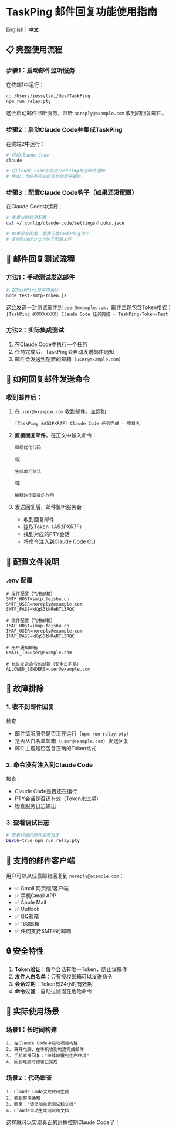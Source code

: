 # TaskPing 邮件回复功能使用指南

[English](./HOW_TO_USE_EMAIL_REPLY_EN.md) | **中文**

## 📋 完整使用流程

### 步骤1：启动邮件监听服务
在终端1中运行：
```bash
cd /Users/jessytsui/dev/TaskPing
npm run relay:pty
```

这会启动邮件监听服务，监听 `noreply@example.com` 收到的回复邮件。

### 步骤2：启动Claude Code并集成TaskPing
在终端2中运行：
```bash
# 启动Claude Code
claude

# 在Claude Code中使用TaskPing发送邮件通知
# 例如：当任务完成时会自动发送邮件
```

### 步骤3：配置Claude Code钩子（如果还没配置）
在Claude Code中运行：
```bash
# 查看当前钩子配置
cat ~/.config/claude-code/settings/hooks.json

# 如果没有配置，需要设置TaskPing钩子
# 复制TaskPing的钩子配置文件
```

## 📧 邮件回复测试流程

### 方法1：手动测试发送邮件
```bash
# 在TaskPing目录中运行
node test-smtp-token.js
```

这会发送一封测试邮件到 `user@example.com`，邮件主题包含Token格式：
`[TaskPing #XXXXXXXX] Claude Code 任务完成 - TaskPing-Token-Test`

### 方法2：实际集成测试
1. 在Claude Code中执行一个任务
2. 任务完成后，TaskPing会自动发送邮件通知
3. 邮件会发送到配置的邮箱（`user@example.com`）

## 💌 如何回复邮件发送命令

### 收到邮件后：
1. 在 `user@example.com` 收到邮件，主题如：
   ```
   [TaskPing #A53PXR7F] Claude Code 任务完成 - 项目名
   ```

2. **直接回复邮件**，在正文中输入命令：
   ```
   继续优化代码
   ```
   或
   ```
   生成单元测试
   ```
   或
   ```
   解释这个函数的作用
   ```

3. 发送回复后，邮件监听服务会：
   - 收到回复邮件
   - 提取Token（A53PXR7F）
   - 找到对应的PTY会话
   - 将命令注入到Claude Code CLI

## 🔧 配置文件说明

### .env 配置
```env
# 发件配置（飞书邮箱）
SMTP_HOST=smtp.feishu.cn
SMTP_USER=noreply@example.com
SMTP_PASS=kKgS3tNReRTL3RQC

# 收件配置（飞书邮箱）  
IMAP_HOST=imap.feishu.cn
IMAP_USER=noreply@example.com
IMAP_PASS=kKgS3tNReRTL3RQC

# 用户通知邮箱
EMAIL_TO=user@example.com

# 允许发送命令的邮箱（安全白名单）
ALLOWED_SENDERS=user@example.com
```

## 🐛 故障排除

### 1. 收不到邮件回复
检查：
- 邮件监听服务是否正在运行（`npm run relay:pty`）
- 是否从白名单邮箱（`user@example.com`）发送回复
- 邮件主题是否包含正确的Token格式

### 2. 命令没有注入到Claude Code
检查：
- Claude Code是否还在运行
- PTY会话是否还有效（Token未过期）
- 检查服务日志输出

### 3. 查看调试日志
```bash
# 查看详细的邮件监听日志
DEBUG=true npm run relay:pty
```

## 📱 支持的邮件客户端

用户可以从任意邮箱回复到 `noreply@example.com`：
- ✅ Gmail 网页版/客户端
- ✅ 手机Gmail APP
- ✅ Apple Mail
- ✅ Outlook
- ✅ QQ邮箱
- ✅ 163邮箱
- ✅ 任何支持SMTP的邮箱

## 🔒 安全特性

1. **Token验证**：每个会话有唯一Token，防止误操作
2. **发件人白名单**：只有授权邮箱可以发送命令
3. **会话过期**：Token有24小时有效期
4. **命令过滤**：自动过滤潜在危险命令

## 🎯 实际使用场景

### 场景1：长时间构建
```
1. 在Claude Code中启动项目构建
2. 离开电脑，在手机收到构建完成邮件
3. 手机直接回复："继续部署到生产环境"
4. 回到电脑时部署已完成
```

### 场景2：代码审查
```
1. Claude Code完成代码生成
2. 收到邮件通知
3. 回复："请添加单元测试和文档"
4. Claude自动生成测试和文档
```

这样就可以实现真正的远程控制Claude Code了！